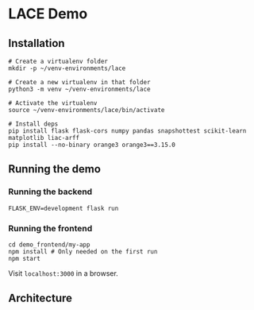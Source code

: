 # LACE Demo

## Installation

```shell
# Create a virtualenv folder
mkdir -p ~/venv-environments/lace

# Create a new virtualenv in that folder
python3 -m venv ~/venv-environments/lace

# Activate the virtualenv
source ~/venv-environments/lace/bin/activate

# Install deps
pip install flask flask-cors numpy pandas snapshottest scikit-learn matplotlib liac-arff
pip install --no-binary orange3 orange3==3.15.0
```

## Running the demo

### Running the backend
```shell
FLASK_ENV=development flask run
```

### Running the frontend
```shell
cd demo_frontend/my-app
npm install # Only needed on the first run
npm start
```
Visit `localhost:3000` in a browser.

## Architecture